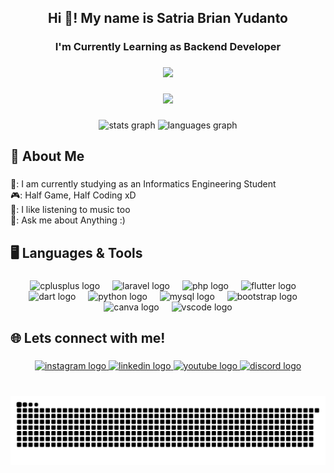 <h2 align="center">Hi 👋! My name is Satria Brian Yudanto</h2>

###

<h3 align="center">I'm Currently Learning as Backend Developer</h3>

###

<div align="center">
  <img height="250" src="https://media.giphy.com/media/v1.Y2lkPTc5MGI3NjExaXN6anNuaW1oMzdhb295emhiZWgxbmJjcG96OG5vbHQwbDgxcTMxciZlcD12MV9naWZzX3NlYXJjaCZjdD1n/KcesdHR3mn0VWq5qMr/giphy.gif"  />
</div>

###

<div align="center">
  <img src="https://visitor-badge.laobi.icu/badge?page_id=satriabrianydn.satriabrianydn&left_text=Profile%20views"  />
</div>

###

<div align="center">
  <img src="https://github-readme-stats.vercel.app/api?username=satriabrianydn&hide_title=false&hide_rank=false&show_icons=true&include_all_commits=true&count_private=true&disable_animations=false&theme=dracula&locale=en&hide_border=false" height="150" alt="stats graph"  />
  <img src="https://github-readme-stats.vercel.app/api/top-langs?username=satriabrianydn&locale=en&hide_title=false&layout=compact&card_width=320&langs_count=5&theme=dracula&hide_border=false" height="150" alt="languages graph"  />
</div>

###

<h2 align="left">📌 About Me</h2>

###

<p align="left">🏫: I am currently studying as an Informatics Engineering Student<br>🎮: Half Game, Half Coding xD<br>🎵: I like listening to music too<br>💬: Ask me about Anything :)</p>

###

<h2 align="left">🖥️ Languages & Tools</h2>

###

<div align="center">
  <img src="https://cdn.jsdelivr.net/gh/devicons/devicon/icons/cplusplus/cplusplus-original.svg" height="35" alt="cplusplus logo"  />
  <img width="12" />
  <img src="https://cdn.jsdelivr.net/gh/devicons/devicon/icons/laravel/laravel-original.svg" height="35" alt="laravel logo"  />
  <img width="12" />
  <img src="https://cdn.jsdelivr.net/gh/devicons/devicon/icons/php/php-original.svg" height="35" alt="php logo"  />
  <img width="12" />
  <img src="https://cdn.jsdelivr.net/gh/devicons/devicon/icons/flutter/flutter-original.svg" height="35" alt="flutter logo"  />
  <img width="12" />
  <img src="https://cdn.jsdelivr.net/gh/devicons/devicon/icons/dart/dart-original.svg" height="35" alt="dart logo"  />
  <img width="12" />
  <img src="https://cdn.jsdelivr.net/gh/devicons/devicon/icons/python/python-original.svg" height="35" alt="python logo"  />
  <img width="12" />
  <img src="https://cdn.jsdelivr.net/gh/devicons/devicon/icons/mysql/mysql-original.svg" height="35" alt="mysql logo"  />
  <img width="12" />
  <img src="https://cdn.jsdelivr.net/gh/devicons/devicon/icons/bootstrap/bootstrap-original.svg" height="35" alt="bootstrap logo"  />
  <img width="12" />
  <img src="https://cdn.jsdelivr.net/gh/devicons/devicon/icons/canva/canva-original.svg" height="35" alt="canva logo"  />
  <img width="12" />
  <img src="https://cdn.jsdelivr.net/gh/devicons/devicon/icons/vscode/vscode-original.svg" height="35" alt="vscode logo"  />
</div>

###

<h2 align="left">🌐 Lets connect with me!</h2>

###

<div align="center">
  <a href="https://instagram.com/satriabrianydnt" target="_blank">
    <img src="https://img.shields.io/static/v1?message=Instagram&logo=instagram&label=&color=E4405F&logoColor=white&labelColor=&style=for-the-badge" height="35" alt="instagram logo"  />
  </a>
  <a href="https://linkedin.com/in/satriabrianydnt" target="_blank">
    <img src="https://img.shields.io/static/v1?message=LinkedIn&logo=linkedin&label=&color=0077B5&logoColor=white&labelColor=&style=for-the-badge" height="35" alt="linkedin logo"  />
  </a>
  <a href="https://www.youtube.com/@satriabrianydnt" target="_blank">
    <img src="https://img.shields.io/static/v1?message=Youtube&logo=youtube&label=&color=FF0000&logoColor=white&labelColor=&style=for-the-badge" height="35" alt="youtube logo"  />
  </a>
  <a href="https://discord.com/users/446930207459246090" target="_blank">
    <img src="https://img.shields.io/static/v1?message=Discord&logo=discord&label=&color=7289DA&logoColor=white&labelColor=&style=for-the-badge" height="35" alt="discord logo"  />
  </a>
</div>

###

<br clear="both">

<img src="https://raw.githubusercontent.com/satriabrianydn/satriabrianydn/output/snake.svg" alt="Snake animation" />

###
